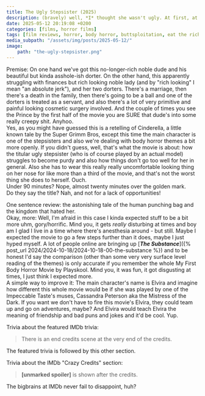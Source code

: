 ```yaml
---
title: The Ugly Stepsister (2025)
description: (bravely) well, *I* thought she wasn't ugly. At first, at least
date: 2025-05-12 20:19:08 +0200
categories: [films, horror films]
tags: [film reviews, horror, body horror, buttsploitation, eat the rich, featuring the most obnoxious people on earth, high heels and leather, the writer's barely-disguised fetish, secret sad movie, wrong place wrong face, they don't say the title]
media_subpath: "/assets/img/posts/2025-05-12/"
image:
    path: "the-ugly-stepsister.png"
---
```

<span class="reviewsection">Premise:</span> On one hand we've got this no-longer-rich noble dude and his beautiful but kinda asshole-ish dorter. On the other hand, this apparently struggling with finances but rich looking noble lady (and by "rich looking" I mean "an absolute jerk"), and her two dorters. There's a marriage, then there's a death in the family, then there's going to be a ball and one of the dorters is treated as a servant, and also there's a lot of very primitive and painful looking cosmetic surgery involved. And the couple of times you see the Prince by the first half of the movie you are SURE that dude's into some really creepy shit. Anyhoo.<br/>Yes, as you might have guessed this is a retelling of Cinderella, a little known tale by the Super Grimm Bros, except this time the main character is one of the stepsisters and also we're dealing with body horror themes a bit more openly. If you didn't guess, well, that's what the movie is about: how the titular ugly stepsister (who is of course played by an actual model) struggles to become purdy and also how things don't go too well for her in general. Also she has to wear this really really uncomfortable looking thing on her nose for like more than a third of the movie, and that's not the worst thing she does to herself. Ouch.<br/>
<span class="reviewsection">Under 90 minutes?</span> Nope, almost twenty minutes over the golden mark.<br/>
<span class="reviewsection">Do they say the title?</span> Nah, and not for a lack of opportunities!

<span class="reviewsection">One sentence review:</span> the astonishing tale of the human punching bag and the kingdom that hated her.<br/>
<span class="reviewsection">Okay, more:</span> Well, I'm afraid in this case I kinda expected stuff to be a bit more uhm, gory/horrific. Mind you, it gets *really* disturbing at times and boy am I glad I live in a time where there's anesthesia around - but still. Maybe I expected the movie to go a few steps further than it does, maybe I just hyped myself. A lot of people online are bringing up [***The Substance***]({% post_url 2024/2024-10-18/2024-10-18-00-the-substance %}) and to be honest I'd say the comparison (other than some very very surface level reading of the themes) is only accurate if you remember the whole My First Body Horror Movie by Playskool. Mind you, it was fun, it got disgusting at times, I just think I expected more.<br/>
<span class="reviewsection">A simple way to improve it:</span> The main character's name is Elvira and imagine how different this whole movie would be if she was played by one of the Impeccable Taste's muses, Cassandra Peterson aka the Mistress of the Dark. If you want we don't have to fire this movie's Elvira, they could team up and go on adventures, maybe? And Elvira would teach Elvira the meaning of friendship and bad puns and jokes and it'd be cool. Yup.

<span class="reviewsection">Trivia about the featured IMDb trivia:</span>
> There is an end credits scene at the very end of the credits.

The featured trivia is followed by this other section.

<span class="reviewsection">Trivia about the IMDb "Crazy Credits" section:</span>
> **[unmarked spoiler]** is shown after the credits.

The bigbrains at IMDb never fail to disappoint, huh?